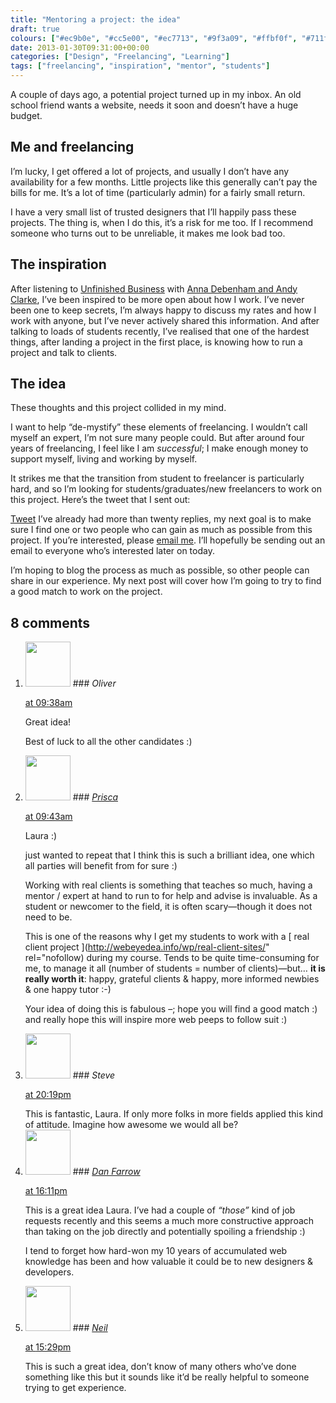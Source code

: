 ```yaml
---
title: "Mentoring a project: the idea"
draft: true
colours: ["#ec9b0e", "#cc5e00", "#ec7713", "#9f3a09", "#ffbf0f", "#711f09", "#ffd905"]
date: 2013-01-30T09:31:00+00:00
categories: ["Design", "Freelancing", "Learning"]
tags: ["freelancing", "inspiration", "mentor", "students"]
---
```


A couple of days ago, a potential project turned up in my inbox. An old school friend wants a website, needs it soon and doesn’t have a huge budget.

## Me and freelancing

I’m lucky, I get offered a lot of projects, and usually I don’t have any availability for a few months. Little projects like this generally can’t pay the bills for me. It’s a lot of time (particularly admin) for a fairly small return.

I have a very small list of trusted designers that I’ll happily pass these projects. The thing is, when I do this, it’s a risk for me too. If I recommend someone who turns out to be unreliable, it makes me look bad too.

## The inspiration

After listening to [Unfinished Business](http://unfinished.bz/) with [Anna Debenham and Andy Clarke](http://unfinished.bz/#presenters), I’ve been inspired to be more open about how I work. I’ve never been one to keep secrets, I’m always happy to discuss my rates and how I work with anyone, but I’ve never actively shared this information. And after talking to loads of students recently, I’ve realised that one of the hardest things, after landing a project in the first place, is knowing how to run a project and talk to clients.

## The idea

These thoughts and this project collided in my mind.

I want to help “de-mystify” these elements of freelancing. I wouldn’t call myself an expert, I’m not sure many people could. But after around four years of freelancing, I feel like I am *successful*; I make enough money to support myself, living and working by myself.

It strikes me that the transition from student to freelancer is particularly hard, and so I’m looking for students/graduates/new freelancers to work on this project. Here’s the tweet that I sent out:

[Tweet](https://twitter.com/laurakalbag/status/296305016954834944)
I’ve already had more than twenty replies, my next goal is to make sure I find one or two people who can gain as much as possible from this project. If you’re interested, please [email me](http://laurakalbag.wpengine.com/contact-me/ "Contact Me"). I’ll hopefully be sending out an email to everyone who’s interested later on today.

I’m hoping to blog the process as much as possible, so other people can share in our experience. My next post will cover how I’m going to try to find a good match to work on the project.

## 8 comments

<ol class="commentlist">
	<li class="comment even thread-even depth-1" id="li-comment-453">
			<div class="comment-author vcard">
			<img alt='' src='https://secure.gravatar.com/avatar/d40014a5f1be502104d77e5277cb1fdc?s=72&amp;d=mm&amp;r=g' srcset='https://secure.gravatar.com/avatar/d40014a5f1be502104d77e5277cb1fdc?s=144&amp;d=mm&amp;r=g 2x' class='avatar avatar-72 photo' height='72' width='72' />
### <cite class="fn">Oliver</cite>
		</div>
		<aside class="comment-meta commentmetadata"><p><a href="#comment-453"><time datetime="2013-01-30T09:38:38+00:00" pubdate class="published">
		 at <span class="hours">09:38am</span></time></a></p>
	</aside>
	<div class="comment-entry">
		<p>Great idea!

Best of luck to all the other candidates :)</p>	</div>
</li>
	<li class="comment odd alt thread-odd thread-alt depth-1" id="li-comment-454">
			<div class="comment-author vcard">
			<img alt='' src='https://secure.gravatar.com/avatar/62f1c041b638db2c75f89405510c99ad?s=72&amp;d=mm&amp;r=g' srcset='https://secure.gravatar.com/avatar/62f1c041b638db2c75f89405510c99ad?s=144&amp;d=mm&amp;r=g 2x' class='avatar avatar-72 photo' height='72' width='72' />
### <cite class="fn"><a href='http://webeyedea.info' rel='external nofollow' class='url'>Prisca</a></cite>
		</div>
		<aside class="comment-meta commentmetadata"><p><a href="#comment-454"><time datetime="2013-01-30T09:43:06+00:00" pubdate class="published">
		 at <span class="hours">09:43am</span></time></a></p>
	</aside>
	<div class="comment-entry">
		<p>Laura :)

just wanted to repeat that I think this is such a brilliant idea, one which all parties will benefit from for sure :)

Working with real clients is something that teaches so much, having a mentor / expert at hand to run to for help and advise is invaluable. As a student or newcomer to the field, it is often scary—though it does not need to be.

This is one of the reasons why I get my students to work with a [ real client project ](http://webeyedea.info/wp/real-client-sites/" rel="nofollow) during my course. Tends to be quite time-consuming for me, to manage it all (number of students = number of clients)—but… **it is really worth it**: happy, grateful clients &amp; happy, more informed newbies &amp; one happy tutor :-)</p>
Your idea of doing this is fabulous –; hope you will find a good match :) and really hope this will inspire more web peeps to follow suit :)
	</div>
</li>
	<li class="comment even thread-even depth-1" id="li-comment-455">
			<div class="comment-author vcard">
			<img alt='' src='https://secure.gravatar.com/avatar/7da76b0cd1bf05b90ade5b4f7738aa49?s=72&amp;d=mm&amp;r=g' srcset='https://secure.gravatar.com/avatar/7da76b0cd1bf05b90ade5b4f7738aa49?s=144&amp;d=mm&amp;r=g 2x' class='avatar avatar-72 photo' height='72' width='72' />
### <cite class="fn">Steve</cite>
		</div>
		<aside class="comment-meta commentmetadata"><p><a href="#comment-455"><time datetime="2013-01-30T20:19:55+00:00" pubdate class="published">
		 at <span class="hours">20:19pm</span></time></a></p>
	</aside>
	<div class="comment-entry">
		This is fantastic, Laura. If only more folks in more fields applied this kind of attitude. Imagine how awesome we would all be?
	</div>
</li>
	<li class="comment odd alt thread-odd thread-alt depth-1" id="li-comment-457">
			<div class="comment-author vcard">
			<img alt='' src='https://secure.gravatar.com/avatar/a009e11e36f1fc6ec77306527b5f9415?s=72&amp;d=mm&amp;r=g' srcset='https://secure.gravatar.com/avatar/a009e11e36f1fc6ec77306527b5f9415?s=144&amp;d=mm&amp;r=g 2x' class='avatar avatar-72 photo' height='72' width='72' />
### <cite class="fn"><a href='http://squarebracket.net' rel='external nofollow' class='url'>Dan Farrow</a></cite>
		</div>
		<aside class="comment-meta commentmetadata"><p><a href="#comment-457"><time datetime="2013-02-01T16:11:22+00:00" pubdate class="published">
		 at <span class="hours">16:11pm</span></time></a></p>
	</aside>
	<div class="comment-entry">
		This is a great idea Laura. I’ve had a couple of <i>“those”</i> kind of job requests recently and this seems a much more constructive approach than taking on the job directly and potentially spoiling a friendship :) 

I tend to forget how hard-won my 10 years of accumulated web knowledge has been and how valuable it could be to new designers &amp; developers.
	</div>
</li>
	<li class="comment even thread-even depth-1" id="li-comment-458">
			<div class="comment-author vcard">
			<img alt='' src='https://secure.gravatar.com/avatar/148ae4bc14dcf1808cfee69bd9fc5d5e?s=72&amp;d=mm&amp;r=g' srcset='https://secure.gravatar.com/avatar/148ae4bc14dcf1808cfee69bd9fc5d5e?s=144&amp;d=mm&amp;r=g 2x' class='avatar avatar-72 photo' height='72' width='72' />
### <cite class="fn"><a href='http://about.me/NeilNand' rel='external nofollow' class='url'>Neil</a></cite>
		</div>
		<aside class="comment-meta commentmetadata"><p><a href="#comment-458"><time datetime="2013-03-04T15:29:11+00:00" pubdate class="published">
		 at <span class="hours">15:29pm</span></time></a></p>
	</aside>
	<div class="comment-entry">
		This is such a great idea, don’t know of many others who’ve done something like this but it sounds like it’d be really helpful to someone trying to get experience.
	</div>
</li>
</ol>
